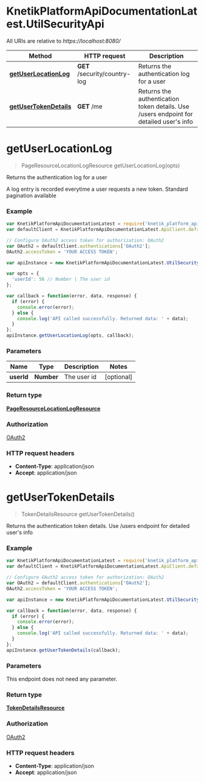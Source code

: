 # KnetikPlatformApiDocumentationLatest.UtilSecurityApi

All URIs are relative to *https://localhost:8080/*

Method | HTTP request | Description
------------- | ------------- | -------------
[**getUserLocationLog**](UtilSecurityApi.md#getUserLocationLog) | **GET** /security/country-log | Returns the authentication log for a user
[**getUserTokenDetails**](UtilSecurityApi.md#getUserTokenDetails) | **GET** /me | Returns the authentication token details. Use /users endpoint for detailed user&#39;s info


<a name="getUserLocationLog"></a>
# **getUserLocationLog**
> PageResourceLocationLogResource getUserLocationLog(opts)

Returns the authentication log for a user

A log entry is recorded everytime a user requests a new token. Standard pagination available

### Example
```javascript
var KnetikPlatformApiDocumentationLatest = require('knetik_platform_api_documentation_latest');
var defaultClient = KnetikPlatformApiDocumentationLatest.ApiClient.default;

// Configure OAuth2 access token for authorization: OAuth2
var OAuth2 = defaultClient.authentications['OAuth2'];
OAuth2.accessToken = 'YOUR ACCESS TOKEN';

var apiInstance = new KnetikPlatformApiDocumentationLatest.UtilSecurityApi();

var opts = { 
  'userId': 56 // Number | The user id
};

var callback = function(error, data, response) {
  if (error) {
    console.error(error);
  } else {
    console.log('API called successfully. Returned data: ' + data);
  }
};
apiInstance.getUserLocationLog(opts, callback);
```

### Parameters

Name | Type | Description  | Notes
------------- | ------------- | ------------- | -------------
 **userId** | **Number**| The user id | [optional] 

### Return type

[**PageResourceLocationLogResource**](PageResourceLocationLogResource.md)

### Authorization

[OAuth2](../README.md#OAuth2)

### HTTP request headers

 - **Content-Type**: application/json
 - **Accept**: application/json

<a name="getUserTokenDetails"></a>
# **getUserTokenDetails**
> TokenDetailsResource getUserTokenDetails()

Returns the authentication token details. Use /users endpoint for detailed user&#39;s info

### Example
```javascript
var KnetikPlatformApiDocumentationLatest = require('knetik_platform_api_documentation_latest');
var defaultClient = KnetikPlatformApiDocumentationLatest.ApiClient.default;

// Configure OAuth2 access token for authorization: OAuth2
var OAuth2 = defaultClient.authentications['OAuth2'];
OAuth2.accessToken = 'YOUR ACCESS TOKEN';

var apiInstance = new KnetikPlatformApiDocumentationLatest.UtilSecurityApi();

var callback = function(error, data, response) {
  if (error) {
    console.error(error);
  } else {
    console.log('API called successfully. Returned data: ' + data);
  }
};
apiInstance.getUserTokenDetails(callback);
```

### Parameters
This endpoint does not need any parameter.

### Return type

[**TokenDetailsResource**](TokenDetailsResource.md)

### Authorization

[OAuth2](../README.md#OAuth2)

### HTTP request headers

 - **Content-Type**: application/json
 - **Accept**: application/json


